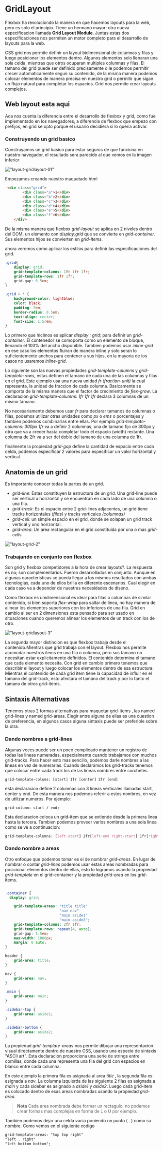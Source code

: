 # GridLayout

Flexbox ha revoluciondo la manera en que hacemos layouts para la web, pero es solo el principio. Tiene un hermano mayor: otra nueva especificacion llamada **Grid Layout Module**. Juntas estas dos especificaciones nos permiten un motor completo para el desarrollo de layouts para la web.

CSS grid nos permite definir un layout bidimensional de columnas y filas y luego posicionar los elementos dentro. Algunos elementos solo llenaran una sola celda, mientras que otros ocuparan multiples columnas y filas. El tamano del grid puede ser definido precisamente o le podemos permitir crecer automaticamente segun su contenido, de la misma manera podemos colocar elementos de manera precisa en nuestro grid o permitir que sigan un flujo natural para completar los espacios. Grid nos permite crear layouts complejos.

## Web layout esta aqui
Aca nos cuenta la diferencia entre el desarrollo de flexbox y grid, como fue implementado en los navegadores, a diferencia de flexbox que empezo con prefijos, en grid se opto porque el usuario decidiera si lo queria activar.

### Construyendo un grid basico

Construyamos un grid basico para estar seguros de que funciona en nuestro navegador, el resultado sera parecido al que vemos en la imagen inferior

!["layout-gridlayout-01"](/resources\layout-gridlayout-1.png)

Empezamos creando nuestro maquetado html

```HTML
 <div class="grid">
        <div class="a">1</div>
        <div class="b">2</div>
        <div class="c">3</div>
        <div class="d">4</div>
        <div class="e">5</div>
        <div class="f">6</div>
    </div>
```

De la misma manera que flexbox *grid-layout* se aplica en 2 niveles dentro del DOM, un elemento con *display:grid*  que se convierte en *grid-container*. Sus elementos hijos se convierten en *grid-items*.

ahora veremos como aplicar los estilos para definir las especificaciones del grid.

```css
.grid{
    display: grid;
    grid-template-columns: 1fr 1fr 1fr;
    grid-template-rows: 1fr 1fr;
    grid-gap: 0.5em;
}

.grid > * {
    background-color: lightblue;
    color: black;
    padding: 2em;
    border-radius: 0.5em;
    text-align: center;
    font-size: 1.5rem;
}
```

Lo primero que hicimos es aplicar *display : grid;* para definir un *grid-container*. El contenedor se comoporta como un elemento de bloque, llenando el 100% del ancho disponible. Tambien podemos usar *inline-grid* en ese caso los elementos fluiran de manera inline y solo seran lo suficientemente anchos para contener a sus hijos, en la mayoria de los casos no usaremos *inline-grid*.

Lo siguiente son las nuevas propiedades *grid-template-columns* y *grid-template-rows*, estas definen el tamano de cada una de las columnas y filas en el grid. Este ejemplo usa una nueva unidad *fr (fraction-unit)* la cual representa, la unidad de fraccion de cada columna. Basicamente se comporta de la misma manera que el factor de crecimiento de *flex-grow*. La declaracion *grid-template-columns: 1fr 1fr 1fr* declara 3 columnas de un mismo tamano.

No necesariamente debemos usar *fr* para declarar tamanos de columnas o filas, podemos utilizar otras unidades como *px* o *ems* o porcentajes y tambien podemos combinarlas entre ellas. Por ejemplo *grid-template-columns: 300px 1fr*  va a definir 2 columnas, una de tamano fijo de 300px y otra que va a crecer hasta completar todo el espacio (width) restante. Una columna de 2fr va a ser del doble del tamano de una columna de 1fr.

finalmente la propiedad *grid-gap* define la cantidad de espacio entre cada celda, podemos especificar 2 valores para especificar un valor horizontal y vertical.

## Anatomia de un grid

Es importante conocer todas la partes de un grid.

* *grid-line*: Estas constituyen la estructura de un grid. Una grid-line puede ser vertical u horizontal y se encuentran en cada lado de una columna o una fila.
* *grid-track*: Es el espacio entre 2 grid-lines adjacentes, un grid tiene tracks horizontales *(filas)* y tracks verticales *(columnas)*
* *grid-cell*: un simple espacio en el grid, donde se solapan un grid track vertical y uno horizontal.
* *grid-area*: Un area rectangular en el grid constituida por una o mas *grid-cells*

!["layout-grid-2"](/resources\layout-gridlayout-2.png)

### Trabajando en conjunto con flexbox

Son grid y flexbox competidores a la hora de crear layouts?. La respuesta es no; son complementarios. Fueron desarrollados en conjunto. Aunque en algunas caracteristicas se pueda llegar a los mismos resultados con ambas tecnologias, cada uno de ellos brilla en diferente escenarios. Cual elegir en cada caso va a depender de nuestras necesidades de diseno.

Como flexbox es unidimensional es ideal para filas o columnas de similar contenido, si bien soporta *flex-wrap* para saltar de linea, no hay manera de alinear los elementos superiores con los inferiores de una fila. Grid en cambio al ser en 2 dimensiones esta pensado para ser usado en situaciones cuando queremos alinear los elementos de un track con los de otro.

!["layout-gridlayout-3"](/resources\layout-gridlayout-3.png)

La segunda mayor distincion es que flexbox trabaja desde el contenido.Mientras que grid trabaja con el layout. Flexbox nos permite acomodar nuestros items en una fila o columna, pero sus tamano no necesitan estar explicitamente definidos. El contenido determina el tamano  que cada elemento necesita.
Con grid en cambio primero tenemos que describir el layout y luego colocar los elementos dentro de esa estructura. Mientras el contenido de cada grid item tiene la capacidad de influir en el tamano del grid-track, esto afectara el tamano del track y por lo tanto el tamano de otros grid-items.

## Sintaxis Alternativas

Tenemos otras 2 formas alternativas para maquetar grid-items , las named grid-lines y named grid-areas. Elegir entre alguna de ellas es una cuestion de preferencia, en algunos casos alguna sintaxis puede ser preferible sobre la otra.

### Dando nombres a grid-lines

Algunas veces puede ser un poco complicado mantener un registro de todas las lineas numeradas, especialmente cuando trabajamos con muchos grid-tracks. Para hacer esto mas sencillo, podemos darle nombres a las lineas en vez de numerarlas. Cuando declaramos los grid-tracks tenemos que colocar entre cada track los de las lineas nombres entre corchetes.

`grid-template-colums: [start] 1fr [center] 2fr [end]`

esta declaracion define 2 columnas con 3 lineas verticales llamadas start, center y end. De esta manera nos podemos referir a estos nombres, en vez de utilizar numeros. Por ejemplo:

`grid-column: start / end;`

Esta declaracion coloca un grid-item que se extiende desde la primera linea  hasta la tercera. Tambien podemos proveer varios nombres a una sola linea como se ve a continuacion:

```css
grid-template-columns: [left-start] 2fr[left-end right-start] 1fr[right-end];
```

### Dando nombre a areas

Otro enfoque que podemos tomar es el de nombrar *grid-areas*. En lugar de nombrar o contar *grid-lines* podemos usar estas areas nombradas para posicionar elementos dentro de ellas, esto lo logramos usando la propiedad *grid-template* en el grid-container y la propiedad *grid-area* en los grid-items.

```css

.container {
  display: grid;

    grid-template-areas: "title title"
                         "nav nav"
                         "main aside1"
                         "main aside2";
    grid-template-columns: 2fr 1fr;
    grid-template-rows: repeat(4, auto);
    grid-gap: 1.5em;
    max-width: 1080px;
    margin: 0 auto;
}

header {
    grid-area: title;
}

nav {
    grid-area: nav;
}

.main {
    grid-area: main;
}

.sidebar-top {
    grid-area: aside1;
}

.sidebar-bottom {
    grid-area: aside2;
}
```

La propiedad *grid-template-areas* nos permite dibujar una representacion visual directamente dentro de nuestro CSS, usando una especie de sintaxis "ASCII art". Esta declaracion proporciona una serie de strings entre comillas, donde cada una representa una fila del grid con espacios en blanco entre cada columna.

En este ejemplo la primera fila es asignada al area *title* , la segunda fila es asignada a *nav*. La columna izquierda de las siguiente 2 filas es asignada a *main* y cada sidebar es asignado a *aside1* y *aside2*. Luego cada grid-item es colocado dentro de esas areas nombradas usando la propiedad *grid-area*.

> **Nota** Cada area nombrada debe formar un rectagulo, no podemos crear formas mas complejas en forma de L o U por ejemplo.

Tambien podemos dejar una celda vacia poniendo un punto  ( *.* ) como su nombre. Como vemos en el siguiente codigo

```css
grid-template-areas: "top top right"
"left . right"
"left bottom bottom";

```